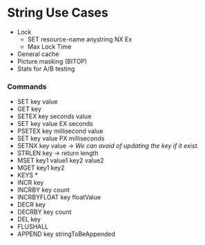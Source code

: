 # String Use Cases

- Lock
  - SET resource-name anystring NX Ex
  - Max Lock Time
- General cache
- Picture masking (BITOP)
- Stats for A/B testing


### Commands

- SET key value
- GET key
- SETEX key seconds value
- SET key value EX seconds
- PSETEX key millisecond value
- SET key value PX milliseconds
- SETNX key value -> *We can avoid of updating the key if it exist.*
- STRLEN key -> return length
- MSET key1 value1 key2 value2
- MGET key1 key2
- KEYS *
- INCR key
- INCRBY key count
- INCRBYFLOAT key floatValue
- DECR key
- DECRBY key count
- DEL key
- FLUSHALL
- APPEND key stringToBeAppended